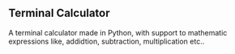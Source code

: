 ## Terminal Calculator
A terminal calculator made in Python, with support to mathematic expressions like, addidtion, subtraction, multiplication etc..
